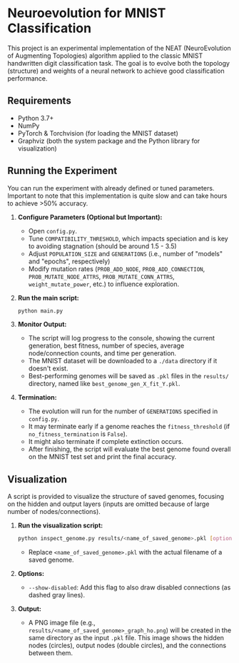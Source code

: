 # Neuroevolution for MNIST Classification

This project is an experimental implementation of the NEAT (NeuroEvolution of Augmenting Topologies) algorithm applied to the classic MNIST handwritten digit classification task. The goal is to evolve both the topology (structure) and weights of a neural network to achieve good classification performance.

## Requirements

*   Python 3.7+
*   NumPy
*   PyTorch & Torchvision (for loading the MNIST dataset)
*   Graphviz (both the system package and the Python library for visualization)

## Running the Experiment

You can run the experiment with already defined or tuned parameters. Important to note that this implementation is quite slow and can take hours to achieve >50% accuracy.

1.  **Configure Parameters (Optional but Important):**
    *   Open `config.py`.
    *   Tune `COMPATIBILITY_THRESHOLD`, which impacts speciation and is key to avoiding stagnation (should be around 1.5 - 3.5)
    *   Adjust `POPULATION_SIZE` and `GENERATIONS` (i.e., number of "models" and "epochs", respectively)
    *   Modify mutation rates (`PROB_ADD_NODE`, `PROB_ADD_CONNECTION`, `PROB_MUTATE_NODE_ATTRS`, `PROB_MUTATE_CONN_ATTRS`, `weight_mutate_power`, etc.) to influence exploration.

2.  **Run the main script:**
    ```bash
    python main.py
    ```
3.  **Monitor Output:**
    *   The script will log progress to the console, showing the current generation, best fitness, number of species, average node/connection counts, and time per generation.
    *   The MNIST dataset will be downloaded to a `./data` directory if it doesn't exist.
    *   Best-performing genomes will be saved as `.pkl` files in the `results/` directory, named like `best_genome_gen_X_fit_Y.pkl`.

4.  **Termination:**
    *   The evolution will run for the number of `GENERATIONS` specified in `config.py`.
    *   It may terminate early if a genome reaches the `fitness_threshold` (if `no_fitness_termination` is `False`).
    *   It might also terminate if complete extinction occurs.
    *   After finishing, the script will evaluate the best genome found overall on the MNIST test set and print the final accuracy.

## Visualization

A script is provided to visualize the structure of saved genomes, focusing on the hidden and output layers (inputs are omitted because of large number of nodes/connections).

1.  **Run the visualization script:**
    ```bash
    python inspect_genome.py results/<name_of_saved_genome>.pkl [optional_output_name]
    ```
    *   Replace `<name_of_saved_genome>.pkl` with the actual filename of a saved genome.

2.  **Options:**
    *   `--show-disabled`: Add this flag to also draw disabled connections (as dashed gray lines).

3.  **Output:**
    *   A PNG image file (e.g., `results/<name_of_saved_genome>_graph_ho.png`) will be created in the same directory as the input `.pkl` file. This image shows the hidden nodes (circles), output nodes (double circles), and the connections between them.
